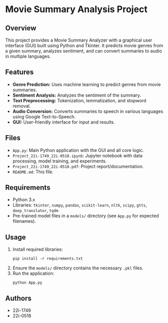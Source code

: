 # Movie Summary Analysis Project

## Overview

This project provides a Movie Summary Analyzer with a graphical user interface (GUI) built using Python and Tkinter. It predicts movie genres from a given summary, analyzes sentiment, and can convert summaries to audio in multiple languages.

## Features

- **Genre Prediction:** Uses machine learning to predict genres from movie summaries.
- **Sentiment Analysis:** Analyzes the sentiment of the summary.
- **Text Preprocessing:** Tokenization, lemmatization, and stopword removal.
- **Audio Conversion:** Converts summaries to speech in various languages using Google Text-to-Speech.
- **GUI:** User-friendly interface for input and results.

## Files

- `App.py`: Main Python application with the GUI and all core logic.
- `Project_22i-1749_22i-0518.ipynb`: Jupyter notebook with data processing, model training, and experiments.
- `Project_22i-1749_22i-0518.pdf`: Project report/documentation.
- `README.md`: This file.

## Requirements

- Python 3.x
- Libraries: `tkinter`, `numpy`, `pandas`, `scikit-learn`, `nltk`, `scipy`, `gtts`, `deep_translator`, `tqdm`
- Pre-trained model files in a `models/` directory (see `App.py` for expected filenames).

## Usage

1. Install required libraries:
   ```
   pip install -r requirements.txt
   ```
2. Ensure the `models/` directory contains the necessary `.pkl` files.
3. Run the application:
   ```
   python App.py
   ```

## Authors

- 22i-1749
- 22i-0518
